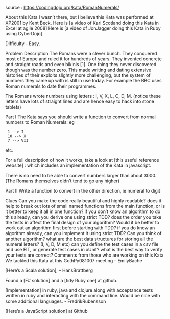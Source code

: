 source : https://codingdojo.org/kata/RomanNumerals/

About this Kata
I wasn’t there, but I believe this Kata was performed at XP2001 by Kent Beck. Here
is [a video of Karl Scotland doing this Kata in Excel at agile 2008] Here
is [a video of JonJagger doing this Kata in Ruby using CyberDojo]

Difficulty - Easy.

Problem Description
The Romans were a clever bunch. They conquered most of Europe and ruled it for hundreds of years.
They invented concrete and straight roads and even bikinis [1]. One thing they never discovered
though was the number zero. This made writing and dating extensive histories of their exploits
slightly more challenging, but the system of numbers they came up with is still in use today. For
example the BBC uses Roman numerals to date their programmes.

The Romans wrote numbers using letters : I, V, X, L, C, D, M. (notice these letters have lots of
straight lines and are hence easy to hack into stone tablets)

Part I
The Kata says you should write a function to convert from normal numbers to Roman Numerals: eg

     1 --> I
     10 --> X
     7 --> VII

etc.

For a full description of how it works, take a look at [this useful reference website] : which
includes an implementation of the Kata in javascript.

There is no need to be able to convert numbers larger than about 3000. (The Romans themselves didn’t
tend to go any higher)

Part II
Write a function to convert in the other direction, ie numeral to digit

Clues
Can you make the code really beautiful and highly readable?
does it help to break out lots of small named functions from the main function, or is it better to
keep it all in one function?
if you don’t know an algorithm to do this already, can you derive one using strict TDD?
does the order you take the tests in affect the final design of your algorithm?
Would it be better to work out an algorithm first before starting with TDD?
if you do know an algorithm already, can you implement it using strict TDD?
Can you think of another algorithm?
what are the best data structures for storing all the numeral letters? (I, V, D, M etc)
can you define the test cases in a csv file and use FIT, or generate test cases in xUnit?
what is the best way to verify your tests are correct?
Comments from those who are working on this Kata
We tackled this Kata at this GothPy081007 meeting – EmilyBache

[Here’s a Scala solution], – HansBrattberg

Found a [F# solution] and a [tidy Ruby one] at github.

[Implementation] in ruby, java and clojure along with acceptance tests written in ruby and
interacting with the command line. Would be nice with some additional languages. - FredrikRubensson

[Here’s a JavaScript solution] at Github